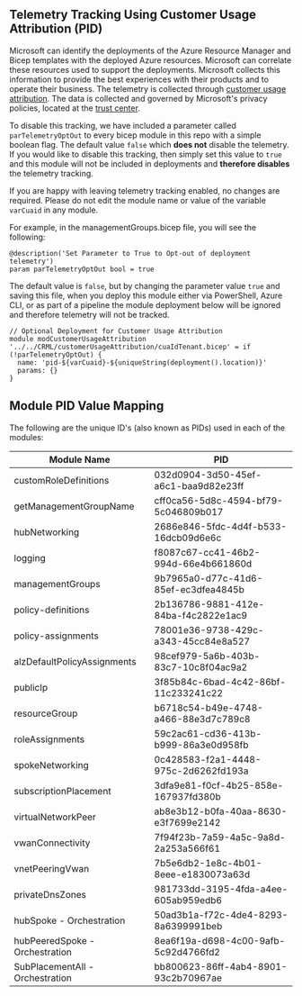 <!-- markdownlint-disable -->
## Telemetry Tracking Using Customer Usage Attribution (PID)
<!-- markdownlint-restore -->

Microsoft can identify the deployments of the Azure Resource Manager and Bicep templates with the deployed Azure resources. Microsoft can correlate these resources used to support the deployments. Microsoft collects this information to provide the best experiences with their products and to operate their business. The telemetry is collected through [customer usage attribution](https://docs.microsoft.com/azure/marketplace/azure-partner-customer-usage-attribution). The data is collected and governed by Microsoft's privacy policies, located at the [trust center](https://www.microsoft.com/trustcenter).

To disable this tracking, we have included a parameter called `parTelemetryOptOut` to every bicep module in this repo with a simple boolean flag. The default value `false` which **does not** disable the telemetry. If you would like to disable this tracking, then simply set this value to `true` and this module will not be included in deployments and **therefore disables** the telemetry tracking.

If you are happy with leaving telemetry tracking enabled, no changes are required. Please do not edit the module name or value of the variable `varCuaid` in any module.

For example, in the managementGroups.bicep file, you will see the following:

```bicep
@description('Set Parameter to True to Opt-out of deployment telemetry')
param parTelemetryOptOut bool = true
```

The default value is `false`, but by changing the parameter value `true` and saving this file, when you deploy this module either via PowerShell, Azure CLI, or as part of a pipeline the module deployment below will be ignored and therefore telemetry will not be tracked.

```bicep
// Optional Deployment for Customer Usage Attribution
module modCustomerUsageAttribution '../../CRML/customerUsageAttribution/cuaIdTenant.bicep' = if (!parTelemetryOptOut) {
  name: 'pid-${varCuaid}-${uniqueString(deployment().location)}'
  params: {}
}
```

## Module PID Value Mapping

The following are the unique ID's (also known as PIDs) used in each of the modules:

| Module Name                     | PID                                  |
| ------------------------------- | ------------------------------------ |
| customRoleDefinitions           | 032d0904-3d50-45ef-a6c1-baa9d82e23ff |
| getManagementGroupName          | cff0ca56-5d8c-4594-bf79-5c046809b017 |
| hubNetworking                   | 2686e846-5fdc-4d4f-b533-16dcb09d6e6c |
| logging                         | f8087c67-cc41-46b2-994d-66e4b661860d |
| managementGroups                | 9b7965a0-d77c-41d6-85ef-ec3dfea4845b |
| policy-definitions              | 2b136786-9881-412e-84ba-f4c2822e1ac9 |
| policy-assignments              | 78001e36-9738-429c-a343-45cc84e8a527 |
| alzDefaultPolicyAssignments     | 98cef979-5a6b-403b-83c7-10c8f04ac9a2 |
| publicIp                        | 3f85b84c-6bad-4c42-86bf-11c233241c22 |
| resourceGroup                   | b6718c54-b49e-4748-a466-88e3d7c789c8 |
| roleAssignments                 | 59c2ac61-cd36-413b-b999-86a3e0d958fb |
| spokeNetworking                 | 0c428583-f2a1-4448-975c-2d6262fd193a |
| subscriptionPlacement           | 3dfa9e81-f0cf-4b25-858e-167937fd380b |
| virtualNetworkPeer              | ab8e3b12-b0fa-40aa-8630-e3f7699e2142 |
| vwanConnectivity                | 7f94f23b-7a59-4a5c-9a8d-2a253a566f61 |
| vnetPeeringVwan                 | 7b5e6db2-1e8c-4b01-8eee-e1830073a63d |
| privateDnsZones                 | 981733dd-3195-4fda-a4ee-605ab959edb6 |
| hubSpoke - Orchestration        | 50ad3b1a-f72c-4de4-8293-8a6399991beb |
| hubPeeredSpoke - Orchestration  | 8ea6f19a-d698-4c00-9afb-5c92d4766fd2 |
| SubPlacementAll - Orchestration | bb800623-86ff-4ab4-8901-93c2b70967ae |
